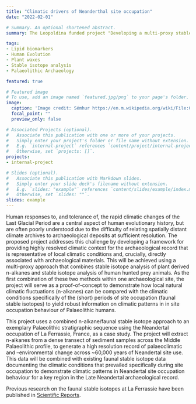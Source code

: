 ```yaml
---
title: "Climatic drivers of Neanderthal site occupation"
date: "2022-02-01"

# Summary. An optional shortened abstract.
summary: The Leopoldina funded project "Developing a multi-proxy stable isotope approach to demonstrating the climatic preferences of site-use of Late Pleistocene humans" uses plant wax biomarkers and faunal stable isotope analysis to detect climatic preferences in Neanderthal site occupation strategies

tags:
- Lipid biomarkers
- Human Evolution
- Plant waxes
- Stable isotope analysis
- Palaeolithic Archaeology

featured: true

# Featured image
# To use, add an image named `featured.jpg/png` to your page's folder. 
image:
  caption: 'Image credit: Sémhur https://en.m.wikipedia.org/wiki/File:Grand_abri_de_la_Ferrassie_-_Savignac-de-Miremont_-_20090924.jpg'
  focal_point: ""
  preview_only: false

# Associated Projects (optional).
#   Associate this publication with one or more of your projects.
#   Simply enter your project's folder or file name without extension.
#   E.g. `internal-project` references `content/project/internal-project/index.md`.
#   Otherwise, set `projects: []`.
projects:
- internal-project

# Slides (optional).
#   Associate this publication with Markdown slides.
#   Simply enter your slide deck's filename without extension.
#   E.g. `slides: "example"` references `content/slides/example/index.md`.
#   Otherwise, set `slides: ""`.
slides: example
---
```


Human responses to, and tolerance of, the rapid climatic changes of the Last Glacial Period are a central aspect of human evolutionary history, but are often poorly understood due to the difficulty of relating spatially distant climate archives to archaeological deposits at sufficient resolution. The proposed project addresses this challenge by developing a framework for providing highly resolved climatic context for the archaeological record that is representative of local climatic conditions and, crucially, directly associated with archaeological materials. This will be achieved using a multi-proxy approach that combines stable isotope analysis of plant derived n-alkanes and stable isotope analysis of human hunted prey animals. As the first combination of these two methods within one archaeological site, the project will serve as a proof-of-concept to demonstrate how local natural climatic fluctuations (n-alkanes) can be compared with the climatic conditions specifically of the (short) periods of site occupation (faunal stable isotopes) to yield robust information on climatic patterns in in site occupation behaviour of Palaeolithic humans. 

This project uses a combined n-alkane/faunal stable isotope approach to an exemplary Palaeolithic stratigraphic sequence using the Neandertal occupation of La Ferrassie, France, as a case study. The project will extract n-alkanes from a dense transect of sediment samples across the Middle Palaeolithic profile, to generate a high resolution record of palaeoclimatic and –environmental change across ~60,000 years of Neandertal site use. This data will be combined with existing faunal stable isotope data documenting the climatic conditions that prevailed specifically during site occupation to demonstrate climatic patterns in Neandertal site occupation behaviour for a key region in the Late Neandertal archaeological record. 

Previous research on the faunal stable isotopes at La Ferrassie have been published in [Scientific Reports](https://www.nature.com/articles/s41598-020-80777-1). 
